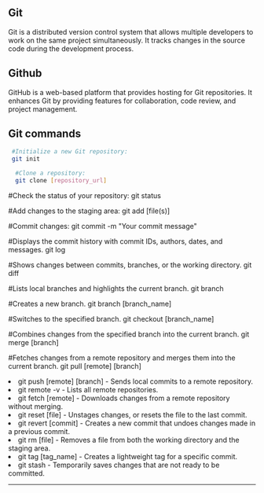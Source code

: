 <h2>Git</h2>
<p>Git is a distributed version control system that allows multiple developers to work on the same project simultaneously. It tracks changes in the source code during the development process.</p>

<h2>Github</h2>
<p>GitHub is a web-based platform that provides hosting for Git repositories. It enhances Git by providing features for collaboration, code review, and project management.</p>

<h2>Git commands</h2>

 ```bash
  #Initialize a new Git repository:
  git init  
```

```bash
  #Clone a repository:
  git clone [repository_url]
```

  #Check the status of your repository:
  git status

  #Add changes to the staging area:
  git add [file(s)]

  #Commit changes:
  git commit -m "Your commit message"

  #Displays the commit history with commit IDs, authors, dates, and messages.
  git log

  #Shows changes between commits, branches, or the working directory.
  git diff

  #Lists local branches and highlights the current branch.
  git branch

  #Creates a new branch.
  git branch [branch_name]

  #Switches to the specified branch.
  git checkout [branch_name]

  #Combines changes from the specified branch into the current branch.
  git merge [branch]

  #Fetches changes from a remote repository and merges them into the current branch.
  git pull [remote] [branch]
</li>
<li>
  git push [remote] [branch] - Sends local commits to a remote repository.
</li>
<li>
  git remote -v - Lists all remote repositories.
</li>
<li>
  git fetch [remote] - Downloads changes from a remote repository without merging.
</li>
<li>
  git reset [file] - Unstages changes, or resets the file to the last commit.
</li>
<li>
  git revert [commit] - Creates a new commit that undoes changes made in a previous commit.
</li>
<li>
  git rm [file] - Removes a file from both the working directory and the staging area.
</li>
<li>
  git tag [tag_name] - Creates a lightweight tag for a specific commit.
</li>
<li>
  git stash - Temporarily saves changes that are not ready to be committed.
</li>

<hr>
